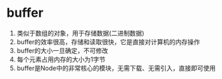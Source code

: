 # buffer

1. 类似于数组的对象，用于存储数据(二进制数据)
2. buffer的效率很高，存储和读取很快，它是直接对计算机的内存操作
3. buffer的大小一旦确定，不可修改
4. 每个元素占用内存的大小为1字节
5. buffer是Node中的非常核心的模块，无需下载、无需引入，直接即可使用
